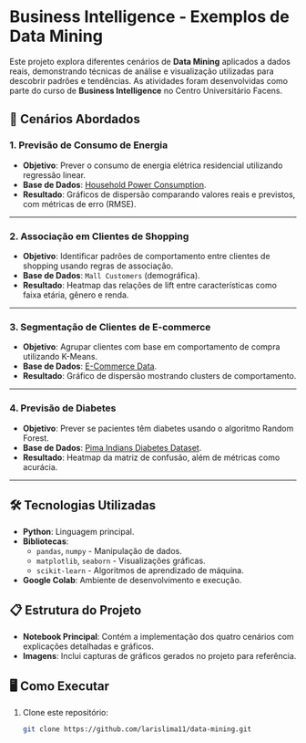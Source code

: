 # Business Intelligence - Exemplos de Data Mining

Este projeto explora diferentes cenários de **Data Mining** aplicados a dados reais, demonstrando técnicas de análise e visualização utilizadas para descobrir padrões e tendências. As atividades foram desenvolvidas como parte do curso de **Business Intelligence** no Centro Universitário Facens.

## 🚀 Cenários Abordados

### 1. Previsão de Consumo de Energia
- **Objetivo**: Prever o consumo de energia elétrica residencial utilizando regressão linear.
- **Base de Dados**: [Household Power Consumption](https://www.kaggle.com/uciml/electric-power-consumption-data-set).
- **Resultado**: Gráficos de dispersão comparando valores reais e previstos, com métricas de erro (RMSE).

---

### 2. Associação em Clientes de Shopping
- **Objetivo**: Identificar padrões de comportamento entre clientes de shopping usando regras de associação.
- **Base de Dados**: `Mall Customers` (demográfica).
- **Resultado**: Heatmap das relações de lift entre características como faixa etária, gênero e renda.

---

### 3. Segmentação de Clientes de E-commerce
- **Objetivo**: Agrupar clientes com base em comportamento de compra utilizando K-Means.
- **Base de Dados**: [E-Commerce Data](https://www.kaggle.com/carrie1/ecommerce-data).
- **Resultado**: Gráfico de dispersão mostrando clusters de comportamento.

---

### 4. Previsão de Diabetes
- **Objetivo**: Prever se pacientes têm diabetes usando o algoritmo Random Forest.
- **Base de Dados**: [Pima Indians Diabetes Dataset](https://www.kaggle.com/datasets/uciml/pima-indians-diabetes-database).
- **Resultado**: Heatmap da matriz de confusão, além de métricas como acurácia.

---

## 🛠️ Tecnologias Utilizadas
- **Python**: Linguagem principal.
- **Bibliotecas**:
  - `pandas`, `numpy` - Manipulação de dados.
  - `matplotlib`, `seaborn` - Visualizações gráficas.
  - `scikit-learn` - Algoritmos de aprendizado de máquina.
- **Google Colab**: Ambiente de desenvolvimento e execução.

## 📋 Estrutura do Projeto
- **Notebook Principal**: Contém a implementação dos quatro cenários com explicações detalhadas e gráficos.
- **Imagens**: Inclui capturas de gráficos gerados no projeto para referência.

## 🖥️ Como Executar
1. Clone este repositório:
   ```bash
   git clone https://github.com/larislima11/data-mining.git
